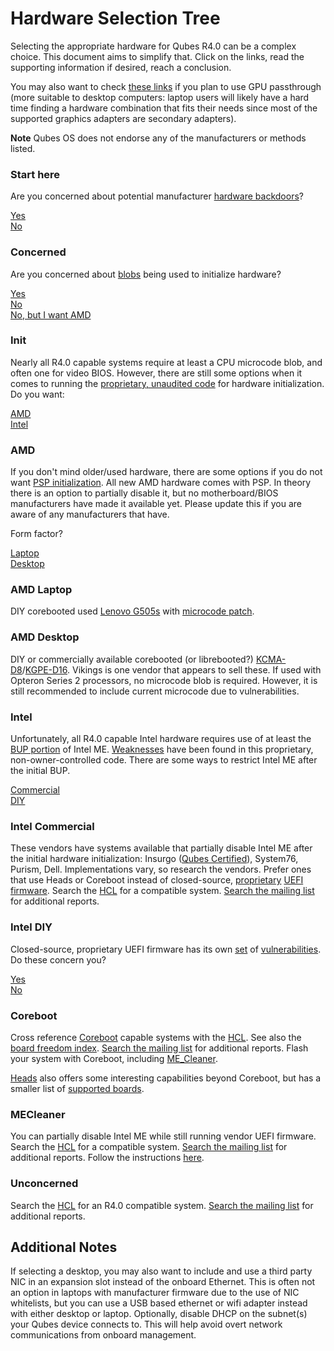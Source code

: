 # Hardware Selection Tree #

Selecting the appropriate hardware for Qubes R4.0 can be a complex choice.
This document aims to simplify that.
Click on the links, read the supporting information if desired, reach a conclusion.

You may also want to check [these links](/docs/misc/iaq.md#xen-passthrough-compatible-video-cards) if you plan to use GPU passthrough (more suitable to desktop computers: laptop users will likely have a hard time finding a hardware combination that fits their needs since most of the supported graphics adapters are secondary adapters).

**Note** Qubes OS does not endorse any of the manufacturers or methods listed.

### Start here ###

Are you concerned about potential manufacturer [hardware backdoors](https://libreboot.org/faq.html#intel)?

[Yes](/docs/hardware/hardware-selection.md/#concerned)  
[No](/docs/hardware/hardware-selection.md/#unconcerned)

### Concerned ###

Are you concerned about [blobs](https://www.coreboot.org/Binary_situation) being used to initialize hardware?

[Yes](/docs/hardware/hardware-selection.md/#init)  
[No](/docs/hardware/hardware-selection.md/#mecleaner)  
[No, but I want AMD](/docs/hardware/hardware-selection.md/#amd)

### Init ###

Nearly all R4.0 capable systems require at least a CPU microcode blob, and often one for video BIOS.
However, there are still some options when it comes to running the [proprietary, unaudited code](https://www.coreboot.org/Intel_Management_Engine#Freedom_and_security_issues) for hardware initialization.
Do you want:

[AMD](/docs/hardware/hardware-selection.md/#amd)  
[Intel](/docs/hardware/hardware-selection.md/#intel)

### AMD ###

If you don't mind older/used hardware, there are some options if you do not want [PSP initialization](https://libreboot.org/faq.html#amd-platform-security-processor-psp).
All new AMD hardware comes with PSP.
In theory there is an option to partially disable it, but no motherboard/BIOS manufacturers have made it available yet.
Please update this if you are aware of any manufacturers that have.

Form factor?

[Laptop](/docs/hardware/hardware-selection.md/#amd-laptop)  
[Desktop](/docs/hardware/hardware-selection.md/#amd-desktop)

### AMD Laptop ###

DIY corebooted used [Lenovo G505s](https://www.coreboot.org/Board:lenovo/g505s) with [microcode patch](https://review.coreboot.org/#/c/coreboot/+/22843/).

### AMD Desktop ###

DIY or commercially available corebooted (or librebooted?) [KCMA-D8](https://www.coreboot.org/Board:asus/kcma-d8)/[KGPE-D16](https://www.coreboot.org/Board:asus/kgpe-d16).
Vikings is one vendor that appears to sell these.
If used with Opteron Series 2 processors, no microcode blob is required. However, it is still recommended to include current microcode due to vulnerabilities.

### Intel ###

Unfortunately, all R4.0 capable Intel hardware requires use of at least the [BUP portion](https://github.com/corna/me_cleaner/wiki/HAP-AltMeDisable-bit) of Intel ME.
[Weaknesses](https://mobile.twitter.com/rootkovska/status/938458875522666497) have been found in this proprietary, non-owner-controlled code.
There are some ways to restrict Intel ME after the initial BUP.

[Commercial](/docs/hardware/hardware-selection.md/#intel-commercial)  
[DIY](/docs/hardware/hardware-selection.md/#intel-diy)

### Intel Commercial ###

These vendors have systems available that partially disable Intel ME after the initial hardware initialization: Insurgo ([Qubes Certified](https://www.qubes-os.org/news/2019/07/18/insurgo-privacybeast-qubes-certification/)), System76, Purism, Dell.
Implementations vary, so research the vendors.
Prefer ones that use Heads or Coreboot instead of closed-source, [proprietary](https://www.kb.cert.org/vuls/id/758382) [UEFI firmware](https://www.securityweek.com/researchers-find-several-uefi-vulnerabilities).
Search the [HCL](https://www.qubes-os.org/hcl/) for a compatible system.
[Search the mailing list](https://www.mail-archive.com/qubes-users@googlegroups.com/) for additional reports.

### Intel DIY ###

Closed-source, proprietary UEFI firmware has its own [set](https://www.kb.cert.org/vuls/id/758382) of [vulnerabilities](https://www.securityweek.com/researchers-find-several-uefi-vulnerabilities).
Do these concern you?

[Yes](/docs/hardware/hardware-selection.md/#coreboot)  
[No](/docs/hardware/hardware-selection.md/#mecleaner)

### Coreboot ###

Cross reference [Coreboot](https://www.coreboot.org/Supported_Motherboards) capable systems with the [HCL](https://www.qubes-os.org/doc/hcl).
See also the [board freedom index](https://www.coreboot.org/Board_freedom_levels).
[Search the mailing list](https://www.mail-archive.com/qubes-users@googlegroups.com/) for additional reports.
Flash your system with Coreboot, including [ME_Cleaner](https://github.com/corna/me_cleaner).

[Heads](http://osresearch.net/) also offers some interesting capabilities beyond Coreboot, but has a smaller list of [supported boards](https://github.com/osresearch/heads/tree/master/boards).

### MECleaner ###

You can partially disable Intel ME while still running vendor UEFI firmware.
Search the [HCL](https://www.qubes-os.org/hcl/) for a compatible system.
[Search the mailing list](https://www.mail-archive.com/qubes-users@googlegroups.com/) for additional reports.
Follow the instructions [here](https://github.com/corna/me_cleaner).

### Unconcerned ###

Search the [HCL](https://www.qubes-os.org/hcl/) for an R4.0 compatible system.
[Search the mailing list](https://www.mail-archive.com/qubes-users@googlegroups.com/) for additional reports.

## Additional Notes ##
If selecting a desktop, you may also want to include and use a third party NIC in an expansion slot instead of the onboard Ethernet.
This is often not an option in laptops with manufacturer firmware due to the use of NIC whitelists, but you can use a USB based ethernet or wifi adapter instead with either desktop or laptop.
Optionally, disable DHCP on the subnet(s) your Qubes device connects to.
This will help avoid overt network communications from onboard management.
<br>
<br>
<br>
<br>
<br>
<br>
<br>
<br>
<br>
<br>
<br>
<br>
<br>
<br>
<br>
<br>
<br>
<br>
<br>
<br>
<br>
<br>
<br>
<br>
<br>
<br>
<br>
<br>
<br>
<br>
<br>
<br>
<br>
<br>
<br>
<br>
<br>
<br>
<br>
<br>
<br>
<br>
<br>
<br>
<br>
<br>
<br>
<br>
<br>
<br>
<br>
<br>
<br>
<br>
<br>
<br>
<br>
<br>
<br>
<br>
<br>
<br>
<br>
<br>
<br>
<br>
<br>
<br>
<br>
<br>
<br>
<br>
<br>
<br>
<br>
<br>
<br>
<br>
<br>
<br>
<br>
<br>
<br>
<br>
<br>
<br>
<br>
<br>
<br>
<br>
<br>
<br>
<br>
<br>
<br>
<br>
<br>
<br>
<br>

